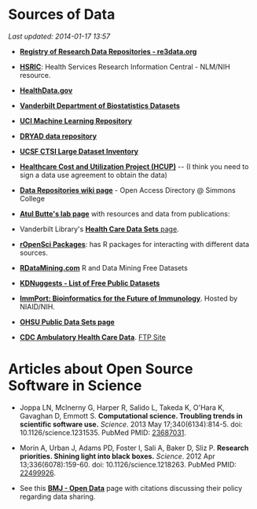 # Sources of Data

*Last updated: 2014-01-17 13:57*

* [**Registry of Research Data Repositories - re3data.org**](http://www.re3data.org/)

* [**HSRIC**](http://www.nlm.nih.gov/hsrinfo/datasites.html): Health Services
Research Information Central - NLM/NIH resource.

* [**HealthData.gov**](http://healthdata.gov/)

* [**Vanderbilt Department of Biostatistics
Datasets**](http://biostat.mc.vanderbilt.edu/wiki/Main/DataSets)

* [**UCI Machine Learning Repository**](http://archive.ics.uci.edu/ml/)

* [**DRYAD data repository**](http://datadryad.org/)

* [**UCSF CTSI Large Dataset Inventory**](http://accelerate.ucsf.edu/research/celdac)

* [**Healthcare Cost and Utilization Project
(HCUP)**](http://www.hcup-us.ahrq.gov/) -- (I think you need to sign a data
use agreement to obtain the data)

* [**Data Repositories wiki
page**](http://oad.simmons.edu/oadwiki/Data_repositories) - Open Access
Directory @ Simmons College

* [**Atul Butte's lab page**](http://buttelab.stanford.edu/public:data) with
resources and data from publications:

* Vanderbilt Library's [**Health Care Data Sets**
 page](http://researchguides.library.vanderbilt.edu/healthcaredata).

* [**rOpenSci Packages**](http://ropensci.org/packages/index.html#data): has R
packages for interacting with different data sources.

* [**RDataMining.com**](http://www.rdatamining.com/resources/data) R and Data
Mining Free Datasets

* [**KDNuggests - List of Free Public
Datasets**](http://www.kdnuggets.com/2011/02/free-public-datasets.html)

* [**ImmPort: Bioinformatics for the Future of
Immunology**](https://immport.niaid.nih.gov/). Hosted by NIAID/NIH.

* [**OHSU Public Data Sets
page**](http://www.ohsu.edu/xd/education/schools/school-of-medicine/departments/clinical-departments/public-health/education-programs/student-resources/public-datasets.cfm)

* [**CDC Ambulatory Health Care Data**](http://www.cdc.gov/nchs/ahcd.htm). [FTP Site](ftp://ftp.cdc.gov/pub/Health_Statistics/NCHS/Datasets/NHAMCS/)

# Articles about Open Source Software in Science

* Joppa LN, McInerny G, Harper R, Salido L, Takeda K, O'Hara K, Gavaghan D,
Emmott S. **Computational science. Troubling trends in scientific software
use.** *Science*. 2013 May 17;340(6134):814-5. doi: 10.1126/science.1231535.
PubMed PMID: [23687031](http://www.ncbi.nlm.nih.gov/pubmed/23687031).

* Morin A, Urban J, Adams PD, Foster I, Sali A, Baker D, Sliz P. **Research
priorities. Shining light into black boxes.** *Science*. 2012 Apr
13;336(6078):159-60. doi: 10.1126/science.1218263. PubMed PMID:
[22499926](http://www.ncbi.nlm.nih.gov/pubmed/22499926).  

* See this [**BMJ - Open Data**](http://www.bmj.com/open-data) page with
citations discussing their policy regarding data sharing.


